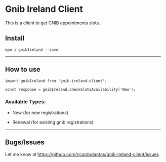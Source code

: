 # Gnib Ireland Client

This is a client to get GNIB appointments slots.

## Install

```
npm i gnibIreland --save
```

***

## How to use

```
import gnibIreland from 'gnib-ireland-client';

const response = gnibIreland.checkSlotsAvailability('New');
```

### Available Types:

* New (for new registrations)

* Renewal (for existing gnib registrations)

***

## Bugs/Issues
Let me know at https://github.com/ricardodantas/gnib-ireland-client/issues
